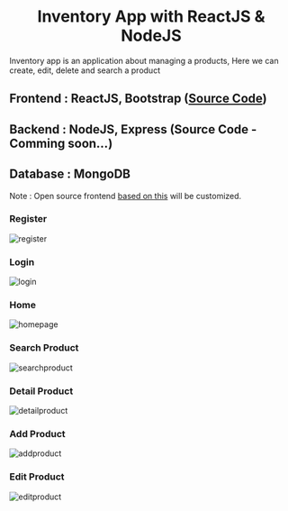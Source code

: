 <h1 align='center'>Inventory App with ReactJS & NodeJS</h1>

Inventory app is an application about managing a products, Here we can create, edit, delete and search a product

## Frontend : **ReactJS, Bootstrap** ([Source Code](https://github.com/Turzoxpress/inventory-app-with-react-js))

## Backend : **NodeJS, Express** (Source Code - Comming soon...)

## Database : **MongoDB**

Note : Open source frontend [based on this](https://github.com/Turzoxpress/asset-tracker-react-frontend) will be customized.

### Register

![register](https://user-images.githubusercontent.com/50833200/64964261-e2192880-d8c4-11e9-9e73-befcb58db054.png)

### Login

![login](https://user-images.githubusercontent.com/50833200/64964090-98304280-d8c4-11e9-8885-b897e21eb772.png)

### Home

![homepage](https://user-images.githubusercontent.com/50833200/64965521-5c4aac80-d8c7-11e9-9732-9f156ffd7462.png)

### Search Product

![searchproduct](https://user-images.githubusercontent.com/50833200/64964355-1ee51f80-d8c5-11e9-8aba-12e2ac29e240.png)

### Detail Product

![detailproduct](https://user-images.githubusercontent.com/50833200/64964420-391efd80-d8c5-11e9-83d6-468e5931f48e.png)

### Add Product

![addproduct](https://user-images.githubusercontent.com/50833200/64964463-4fc55480-d8c5-11e9-8309-1413ee022110.png)

### Edit Product

![editproduct](https://user-images.githubusercontent.com/50833200/64964578-90bd6900-d8c5-11e9-920d-91ede74a8e01.png)
